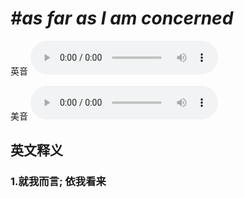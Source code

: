 # ***\#as far as I am concerned*** 
英音
<audio src="./media/as far as I am concerned1_AAC.aac" controls="controls"></audio>

美音
<audio src="./media/as far as I am concerned2_AAC.aac" controls="controls"></audio>



  

英文释义
---
### 1.**就我而言; 依我看来**  



